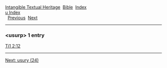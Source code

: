 [Intangible Textual Heritage](../../index)  [Bible](../index) 
[Index](index)   
[u Index](_u_)  
  [Previous](c12031)  [Next](c12033) 

------------------------------------------------------------------------

### &lt;usurp&gt; 1 entry

[Ti1 2:12](../kjv/ti1002.htm#012)  

------------------------------------------------------------------------

[Next: usury (24)](c12033)
